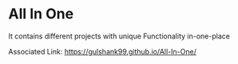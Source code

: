# All In One 
 It contains different projects with unique Functionality in-one-place
 
 Associated Link: https://gulshank99.github.io/All-In-One/
